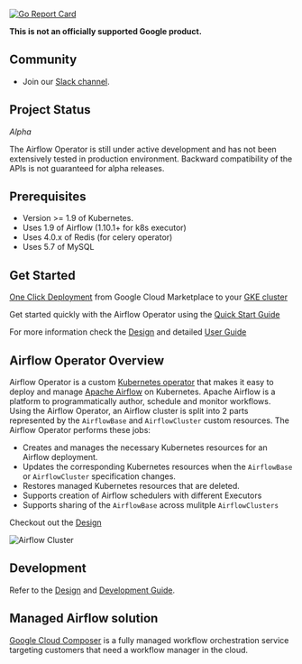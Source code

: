 [![Go Report Card](https://goreportcard.com/badge/github.com/GoogleCloudPlatform/airflow-operator)](https://goreportcard.com/report/github.com/GoogleCloudPlatform/airflow-operator)

**This is not an officially supported Google product.**

## Community

* Join our [Slack channel](https://kubernetes.slack.com/messages/CC1UAMYSV).

## Project Status

*Alpha*

The Airflow Operator is still under active development and has not been extensively tested in production environment. Backward compatibility of the APIs is not guaranteed for alpha releases.

## Prerequisites
* Version >= 1.9 of Kubernetes.
* Uses 1.9 of Airflow (1.10.1+ for k8s executor)
* Uses 4.0.x of Redis (for celery operator)
* Uses 5.7 of MySQL

## Get Started

[One Click Deployment](https://pantheon.corp.google.com/marketplace/details/google/airflow-operator) from Google Cloud Marketplace to your [GKE cluster](https://cloud.google.com/kubernetes-engine/)

Get started quickly with the Airflow Operator using the [Quick Start Guide](https://github.com/GoogleCloudPlatform/airflow-operator/blob/master/docs/quickstart.md)

For more information check the [Design](https://github.com/GoogleCloudPlatform/airflow-operator/blob/master/docs/design.md) and detailed [User Guide](https://github.com/GoogleCloudPlatform/airflow-operator/blob/master/docs/userguide.md)

## Airflow Operator Overview
Airflow Operator is a custom [Kubernetes operator](https://coreos.com/blog/introducing-operators.html) that makes it easy to deploy and manage [Apache Airflow](https://airflow.apache.org/) on Kubernetes. Apache Airflow is a platform to programmatically author, schedule and monitor workflows. Using the Airflow Operator, an Airflow cluster is split into 2 parts represented by the `AirflowBase` and `AirflowCluster` custom resources.
The Airflow Operator performs these jobs:
* Creates and manages the necessary Kubernetes resources for an Airflow deployment.
* Updates the corresponding Kubernetes resources when the `AirflowBase` or `AirflowCluster` specification changes.
* Restores managed Kubernetes resources that are deleted.
* Supports creation of Airflow schedulers with different Executors
* Supports sharing of the `AirflowBase` across mulitple `AirflowClusters`

Checkout out the [Design](https://github.com/GoogleCloudPlatform/airflow-operator/blob/master/docs/design.md)

![Airflow Cluster](docs/airflow-cluster.png)


## Development

Refer to the [Design](https://github.com/GoogleCloudPlatform/airflow-operator/blob/master/docs/design.md) and [Development Guide](https://github.com/GoogleCloudPlatform/airflow-operator/blob/master/docs/development.md).

## Managed Airflow solution

[Google Cloud Composer](https://cloud.google.com/composer/) is a fully managed workflow orchestration service targeting customers that need a workflow manager in the cloud.
